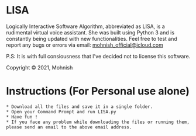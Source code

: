 # LISA
Logically Interactive Software Algorithm, abbreviated as LISA, is a rudimental virtual voice assistant. She was built using Python 3 and is constantly being updated with new functionalities. Feel free to test and report any bugs or errors via email: mohnish_official@icloud.com

P.S: It is with full consiousness that I've decided not to license this software.

Copyright © 2021, Mohnish


# Instructions (For Personal use alone)
    * Download all the files and save it in a single folder.
    * Open your Command Prompt and run LISA.py
    * Have fun !
    * If you face any problem while downloading the files or running them, please send an email to the above email address.
    
  
